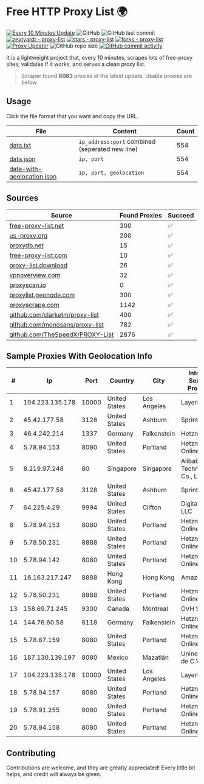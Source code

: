 
# Free HTTP Proxy List 🌍

[![Every 10 Minutes Update](https://github.com/mertguvencli/http-proxy-list/actions/workflows/main.yml/badge.svg?branch=main)](https://github.com/mertguvencli/http-proxy-list/actions/workflows/main.yml)
![GitHub](https://img.shields.io/github/license/mertguvencli/http-proxy-list)
![GitHub last commit](https://img.shields.io/github/last-commit/mertguvencli/http-proxy-list)
[![zevtyardt - proxy-list](https://img.shields.io/static/v1?label=zevtyardt&message=proxy-list&color=blue&logo=github)](https://github.com/zevtyardt/proxy-list "Go to GitHub repo")
[![stars - proxy-list](https://img.shields.io/github/stars/zevtyardt/proxy-list?style=social)](https://github.com/zevtyardt/proxy-list)
[![forks - proxy-list](https://img.shields.io/github/forks/zevtyardt/proxy-list?style=social)](https://github.com/zevtyardt/proxy-list)
[![Proxy Updater](https://github.com/zevtyardt/proxy-list/workflows/Proxy%20Updater/badge.svg)](https://github.com/zevtyardt/proxy-list/actions?query=workflow:"Proxy+Updater")
![GitHub repo size](https://img.shields.io/github/repo-size/zevtyardt/proxy-list)
[![GitHub commit activity](https://img.shields.io/github/commit-activity/m/zevtyardt/proxy-list?logo=commits)](https://github.com/zevtyardt/proxy-list/commits/main)

It is a lightweight project that, every 10 minutes, scrapes lots of free-proxy sites, validates if it works, and serves a clean proxy list.

> Scraper found **6083** proxies at the latest update. Usable proxies are below.

## Usage

Click the file format that you want and copy the URL.

|File|Content|Count|
|----|-------|-----|
|[data.txt](https://raw.githubusercontent.com/mertguvencli/http-proxy-list/main/proxy-list/data.txt)|`ip_address:port` combined (seperated new line)|554|
|[data.json](https://raw.githubusercontent.com/mertguvencli/http-proxy-list/main/proxy-list/data.json)|`ip, port`|554|
|[data-with-geolocation.json](https://raw.githubusercontent.com/mertguvencli/http-proxy-list/main/proxy-list/data-with-geolocation.json)|`ip, port, geolocation`|554|

## Sources

|Source|Found Proxies|Succeed|
|------|-------------|-------|
|[free-proxy-list.net](https://free-proxy-list.net)|300|✅|
|[us-proxy.org](https://www.us-proxy.org)|200|✅|
|[proxydb.net](http://proxydb.net)|15|✅|
|[free-proxy-list.com](https://free-proxy-list.com/?page=&port=&type%5B%5D=http&type%5B%5D=https&up_time=0&search=Search)|10|✅|
|[proxy-list.download](https://www.proxy-list.download/HTTP)|26|✅|
|[vpnoverview.com](https://vpnoverview.com/privacy/anonymous-browsing/free-proxy-servers)|32|✅|
|[proxyscan.io](https://www.proxyscan.io)|0|✅|
|[proxylist.geonode.com](https://proxylist.geonode.com/api/proxy-list?limit=300&page=1&sort_by=lastChecked&sort_type=desc&protocols=http,https)|300|✅|
|[proxyscrape.com](https://api.proxyscrape.com/v2/?request=displayproxies&protocol=http&timeout=10000&country=all&ssl=all&anonymity=all)|1142|✅|
|[github.com/clarketm/proxy-list](https://raw.githubusercontent.com/clarketm/proxy-list/master/proxy-list-raw.txt)|400|✅|
|[github.com/monosans/proxy-list](https://raw.githubusercontent.com/monosans/proxy-list/main/proxies/http.txt)|782|✅|
|[github.com/TheSpeedX/PROXY-List](https://raw.githubusercontent.com/TheSpeedX/PROXY-List/master/http.txt)|2876|✅|


## Sample Proxies With Geolocation Info

|#|Ip|Port|Country|City|Internet Service Provider|
|-|--|----|-------|----|-------------------------|
|1|104.223.135.178|10000|United States|Los Angeles|LayerHost|
|2|45.42.177.58|3128|United States|Ashburn|Sprint|
|3|46.4.242.214|1337|Germany|Falkenstein|Hetzner|
|4|5.78.94.153|8080|United States|Portland|Hetzner Online GmbH|
|5|8.219.97.248|80|Singapore|Singapore|Alibaba (US) Technology Co., Ltd.|
|6|45.42.177.58|3128|United States|Ashburn|Sprint|
|7|64.225.4.29|9994|United States|Clifton|DigitalOcean, LLC|
|8|5.78.94.153|8080|United States|Portland|Hetzner Online GmbH|
|9|5.78.50.231|8888|United States|Portland|Hetzner Online GmbH|
|10|5.78.94.142|8080|United States|Portland|Hetzner Online GmbH|
|11|16.163.217.247|8888|Hong Kong|Hong Kong|Amazon.com|
|12|5.78.50.231|8888|United States|Portland|Hetzner Online GmbH|
|13|158.69.71.245|9300|Canada|Montreal|OVH SAS|
|14|144.76.60.58|8118|Germany|Falkenstein|Hetzner Online GmbH|
|15|5.78.87.159|8080|United States|Portland|Hetzner Online GmbH|
|16|187.130.139.197|8080|Mexico|Mazatlán|Uninet S.A. de C.V.|
|17|104.223.135.178|10000|United States|Los Angeles|LayerHost|
|18|5.78.94.157|8080|United States|Portland|Hetzner Online GmbH|
|19|5.78.91.255|8080|United States|Portland|Hetzner Online GmbH|
|20|5.78.94.158|8080|United States|Portland|Hetzner Online GmbH|



## Contributing

Contributions are welcome, and they are greatly appreciated! Every
little bit helps, and credit will always be given.

